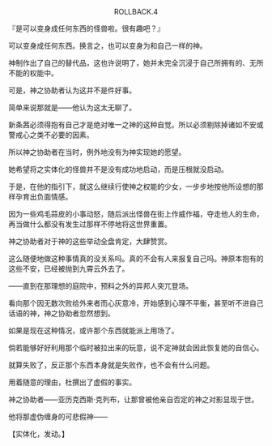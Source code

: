 <p align="center">ROLLBACK.4</p>

『是可以变身成任何东西的怪兽啦。很有趣吧？』

可以变身成任何东西。换言之，也可以变身为和自己一样的神。

神制作出了自己的替代品，这也许说明了，她并未完全沉浸于自己所拥有的、无所不能的权能中。

可是，神之协助者认为这并不是件好事。

简单来说那就是——他认为这太无聊了。

新条茜必须得抱有自己才是绝对唯一之神的这种自觉。所以必须剔除掉诸如不安或警戒心之类不必要的因素。

所以神之协助者在当时，例外地没有为神实现她的愿望。

她希望将之实体化的怪兽并不是没有成功地启动，而是压根就没启动。

于是，在他的指引下，就这么继续行使神之权能的少女，一步步地按他所设想的那样孕育出负面情感。

因为一些鸡毛蒜皮的小事动怒，随后派出怪兽在街上作威作福，夺走他人的生命，再当做什么都没有发生过那样不停地将这世界重置。

神之协助者对于神的这些举动全盘肯定，大肆赞赏。

这么随便地做这种事情真的没关系吗。真的不会有人来报复自己吗。神原本抱有的这些不安，已经被抛到九霄云外去了。

——直到在那理想的庭院中，预料之外的异邦人突兀登场。

看向那个因无数次败给外来者而心灰意冷，开始感到心理不平衡，甚至听不进自己话语的神，神之协助者忽然想到。

如果是现在这种情况，或许那个东西就能派上用场了。

倘若能够好好利用那个临时被拉出来的玩意，说不定神就会因此恢复她的自信心。

就算失败了，反正那个东西本身就是失败作，也不会有什么问题。

用着随意的理由，杜撰出了虚假的事实。

神之协助者——亚历克西斯·克列布，让那曾被他亲自否定的神之对影显现于世。

他将那虚伪缠身的可悲假神——

【实体化，发动。】


